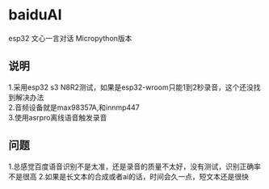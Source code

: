 # baiduAI 
esp32 文心一言对话 Micropython版本 <br>
## 说明
1.采用esp32 s3 N8R2测试，如果是esp32-wroom只能1到2秒录音，这个还没找到解决办法 <br>
2.音频设备就是max98357A,和innmp447 <br>
3.使用asrpro离线语音触发录音 <br>
## 问题
1.总感觉百度语音识别不是太准，还是录音的质量不太好，没有测试，识别正确率不是很高
2.如果是长文本的合成或者ai的话，时间会久一点，短文本还是很快

